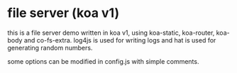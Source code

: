 # file server (koa v1)

this is a file server demo written in koa v1, using koa-static, koa-router, koa-body and co-fs-extra. log4js is used for writing logs and hat is used for generating random numbers.

some options can be modified in config.js with simple comments.
